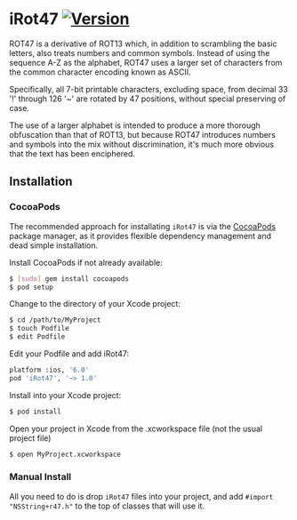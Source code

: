 iRot47    [![Version](http://cocoapod-badges.herokuapp.com/v/iRot47/badge.png)](http://cocoadocs.org/docsets/iRot47)
======

ROT47 is a derivative of ROT13 which, in addition to scrambling the basic letters, also treats numbers and common symbols. Instead of using the sequence A-Z as the alphabet, ROT47 uses a larger set of characters from the common character encoding known as ASCII. 

Specifically, all 7-bit printable characters, excluding space, from decimal 33 '!' through 126 '~' are rotated by 47 positions, without special preserving of case. 

The use of a larger alphabet is intended to produce a more thorough obfuscation than that of ROT13, but because ROT47 introduces numbers and symbols into the mix without discrimination, it's much more obvious that the text has been enciphered.

## Installation

### CocoaPods

The recommended approach for installating `iRot47` is via the [CocoaPods](http://cocoapods.org/) package manager, as it provides flexible dependency management and dead simple installation.


Install CocoaPods if not already available:

``` bash
$ [sudo] gem install cocoapods
$ pod setup
```

Change to the directory of your Xcode project:

``` bash
$ cd /path/to/MyProject
$ touch Podfile
$ edit Podfile
```

Edit your Podfile and add iRot47:

``` bash
platform :ios, '6.0'
pod 'iRot47', '~> 1.0'
```

Install into your Xcode project:

``` bash
$ pod install
```

Open your project in Xcode from the .xcworkspace file (not the usual project file)

``` bash
$ open MyProject.xcworkspace
```

### Manual Install

All you need to do is drop `iRot47` files into your project, and add `#import "NSString+r47.h"` to the top of classes that will use it.

